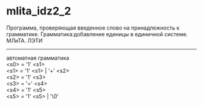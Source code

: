 # mlita_idz2_2
Программа, проверяющая введенное слово на принадлежность к грамматике. Грамматика:добавление единицы в единичной системе. МЛиТА. ЛЭТИ
________
автоматная грамматика  <br>
\<s0> = '1' \<s1>  <br>
\<s1> = '1' \<s1> | '+' \<s2>  <br>
\<s2> = '1' \<s3>  <br>
\<s3> = '=' \<s4> <br>
\<s4> = '1' \<s5>  <br>
\<s5> = '1' \<s5> | '\0'  <br>
